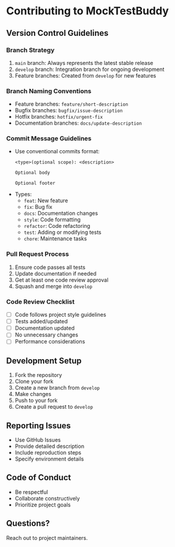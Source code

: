 # Contributing to MockTestBuddy

## Version Control Guidelines

### Branch Strategy
1. `main` branch: Always represents the latest stable release
2. `develop` branch: Integration branch for ongoing development
3. Feature branches: Created from `develop` for new features

### Branch Naming Conventions
- Feature branches: `feature/short-description`
- Bugfix branches: `bugfix/issue-description`
- Hotfix branches: `hotfix/urgent-fix`
- Documentation branches: `docs/update-description`

### Commit Message Guidelines
- Use conventional commits format:
  ```
  <type>(optional scope): <description>
  
  Optional body
  
  Optional footer
  ```
- Types: 
  * `feat`: New feature
  * `fix`: Bug fix
  * `docs`: Documentation changes
  * `style`: Code formatting
  * `refactor`: Code refactoring
  * `test`: Adding or modifying tests
  * `chore`: Maintenance tasks

### Pull Request Process
1. Ensure code passes all tests
2. Update documentation if needed
3. Get at least one code review approval
4. Squash and merge into `develop`

### Code Review Checklist
- [ ] Code follows project style guidelines
- [ ] Tests added/updated
- [ ] Documentation updated
- [ ] No unnecessary changes
- [ ] Performance considerations

## Development Setup
1. Fork the repository
2. Clone your fork
3. Create a new branch from `develop`
4. Make changes
5. Push to your fork
6. Create a pull request to `develop`

## Reporting Issues
- Use GitHub Issues
- Provide detailed description
- Include reproduction steps
- Specify environment details

## Code of Conduct
- Be respectful
- Collaborate constructively
- Prioritize project goals

## Questions?
Reach out to project maintainers.
